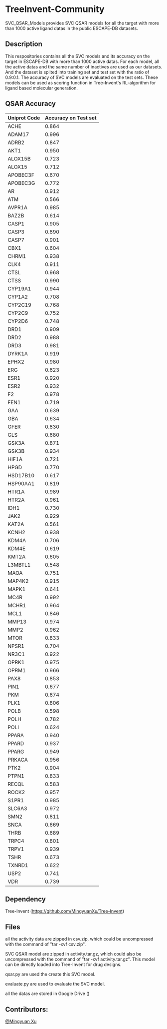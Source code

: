 # TreeInvent-Community
SVC_QSAR_Models provides SVC QSAR models for all the target with more than 1000 active ligand datas in the public ESCAPE-DB datasets.
## Description
This respositories contains all the SVC models and its accuracy on the target in ESCAPE-DB with more than 1000 active datas. For each model, all the active datas and the same number of inactives are used as our datasets. And the dataset is splited into training set and test set with the ratio of 0.9:0.1. The accuracy of SVC models are evaluated on the test sets. These models can be used as scoring function in Tree-Invent's RL-algorithm for ligand based molecular generation.
## QSAR Accuracy 
|Uniprot Code| Accuracy on Test set|
|------------|---------------------|
|ACHE        |  0.864              |
|ADAM17      |  0.996              |
|ADRB2       |  0.847              |
|AKT1        |  0.950              |
|ALOX15B     |  0.723              |
|ALOX15      |  0.712              |
|APOBEC3F    |  0.670              |
|APOBEC3G    |  0.772              |
|AR          |  0.912              |
|ATM         |  0.566              |
|AVPR1A      |  0.985              |
|BAZ2B       |  0.614              |
|CASP1       |  0.905              |
|CASP3       |  0.890              |
|CASP7       |  0.901              |
|CBX1        |  0.604              |
|CHRM1       |  0.938              |
|CLK4        |  0.911              |
|CTSL        |  0.968              |
|CTSS        |  0.990              |
|CYP19A1     |  0.944              |
|CYP1A2      |  0.708              |
|CYP2C19     |  0.768              |
|CYP2C9      |  0.752              |
|CYP2D6      |  0.748              |
|DRD1        |  0.909              |
|DRD2        |  0.988              |
|DRD3        |  0.981              |
|DYRK1A      |  0.919              |
|EPHX2       |  0.980              |
|ERG         |  0.623              |
|ESR1        |  0.920              |
|ESR2        |  0.932              |
|F2          |  0.978              |
|FEN1        |  0.719              |
|GAA         |  0.639              |
|GBA         |  0.634              |
|GFER        |  0.830              |
|GLS         |  0.680              |
|GSK3A       |  0.871              |
|GSK3B       |  0.934              |
|HIF1A       |  0.721              |
|HPGD        |  0.770              |
|HSD17B10    |  0.617              |
|HSP90AA1    |  0.819              |
|HTR1A       |  0.989              |
|HTR2A       |  0.961              |
|IDH1        |  0.730              |
|JAK2        |  0.929              |
|KAT2A       |  0.561              |
|KCNH2       |  0.938              |
|KDM4A       |  0.706              |
|KDM4E       |  0.619              |
|KMT2A       |  0.605              |
|L3MBTL1     |  0.548              |
|MAOA        |  0.751              |
|MAP4K2      |  0.915              |
|MAPK1       |  0.641              |
|MC4R        |  0.992              |
|MCHR1       |  0.964              |
|MCL1        |  0.846              |
|MMP13       |  0.974              |
|MMP2        |  0.962              |
|MTOR        |  0.833              |
|NPSR1       |  0.704              |
|NR3C1       |  0.922              |
|OPRK1       |  0.975              |
|OPRM1       |  0.966              |
|PAX8        |  0.853              |
|PIN1        |  0.677              |
|PKM         |  0.674              |
|PLK1        |  0.806              |
|POLB        |  0.598              |
|POLH        |  0.782              |
|POLI        |  0.624              |
|PPARA       |  0.940              |
|PPARD       |  0.937              |
|PPARG       |  0.949              |
|PRKACA      |  0.956              |
|PTK2        |  0.904              |
|PTPN1       |  0.833              |
|RECQL       |  0.583              |
|ROCK2       |  0.957              |
|S1PR1       |  0.985              |
|SLC6A3      |  0.972              |
|SMN2        |  0.811              |
|SNCA        |  0.669              |
|THRB        |  0.689              |
|TRPC4       |  0.801              |
|TRPV1       |  0.939              |
|TSHR        |  0.673              |
|TXNRD1      |  0.622              |
|USP2        |  0.741              |
|VDR         |  0.739              |

## Dependency
Tree-Invent (https://github.com/MingyuanXu/Tree-Invent)

## Files
all the activity data are zipped in csv.zip, which could be uncompressed with the command of "tar -xvf csv.zip".  

SVC QSAR model are zipped in activity.tar.gz, which could also be uncompressed with the command of "tar -xvf activity.tar.gz". This model can be directly loaded into Tree-Invent for drug designs.  

qsar.py are used the create this SVC model.  

evaluate.py are used to evaluate the SVC model.  

all the datas are stored in Google Drive ()

## Contributors:
[@Mingyuan Xu](https://github.com/MingyuanXu)

